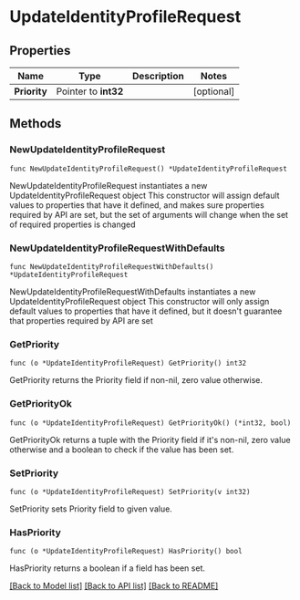 # UpdateIdentityProfileRequest

## Properties

Name | Type | Description | Notes
------------ | ------------- | ------------- | -------------
**Priority** | Pointer to **int32** |  | [optional] 

## Methods

### NewUpdateIdentityProfileRequest

`func NewUpdateIdentityProfileRequest() *UpdateIdentityProfileRequest`

NewUpdateIdentityProfileRequest instantiates a new UpdateIdentityProfileRequest object
This constructor will assign default values to properties that have it defined,
and makes sure properties required by API are set, but the set of arguments
will change when the set of required properties is changed

### NewUpdateIdentityProfileRequestWithDefaults

`func NewUpdateIdentityProfileRequestWithDefaults() *UpdateIdentityProfileRequest`

NewUpdateIdentityProfileRequestWithDefaults instantiates a new UpdateIdentityProfileRequest object
This constructor will only assign default values to properties that have it defined,
but it doesn't guarantee that properties required by API are set

### GetPriority

`func (o *UpdateIdentityProfileRequest) GetPriority() int32`

GetPriority returns the Priority field if non-nil, zero value otherwise.

### GetPriorityOk

`func (o *UpdateIdentityProfileRequest) GetPriorityOk() (*int32, bool)`

GetPriorityOk returns a tuple with the Priority field if it's non-nil, zero value otherwise
and a boolean to check if the value has been set.

### SetPriority

`func (o *UpdateIdentityProfileRequest) SetPriority(v int32)`

SetPriority sets Priority field to given value.

### HasPriority

`func (o *UpdateIdentityProfileRequest) HasPriority() bool`

HasPriority returns a boolean if a field has been set.


[[Back to Model list]](../README.md#documentation-for-models) [[Back to API list]](../README.md#documentation-for-api-endpoints) [[Back to README]](../README.md)


